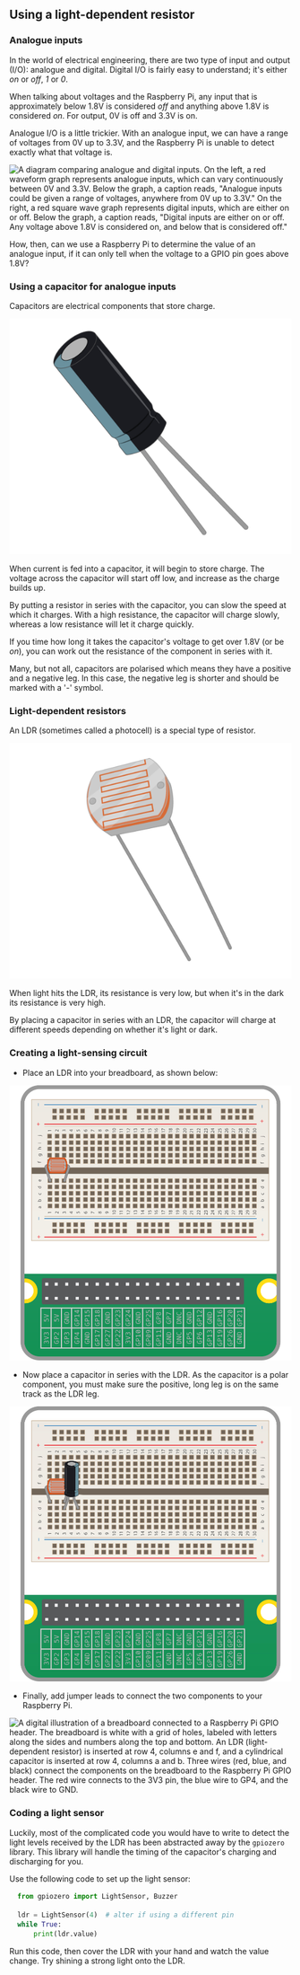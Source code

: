 ## Using a light-dependent resistor

### Analogue inputs

In the world of electrical engineering, there are two type of input and output (I/O): analogue and digital. Digital I/O is fairly easy to understand; it's either *on* or *off*, *1* or *0*.

When talking about voltages and the Raspberry Pi, any input that is approximately below 1.8V is considered *off* and anything above 1.8V is considered *on*. For output, 0V is off and 3.3V is on.

Analogue I/O is a little trickier. With an analogue input, we can have a range of voltages from 0V up to 3.3V, and the Raspberry Pi is unable to detect exactly what that voltage is.

![A diagram comparing analogue and digital inputs. On the left, a red waveform graph represents analogue inputs, which can vary continuously between 0V and 3.3V. Below the graph, a caption reads, "Analogue inputs could be given a range of voltages, anywhere from 0V up to 3.3V." On the right, a red square wave graph represents digital inputs, which are either on or off. Below the graph, a caption reads, "Digital inputs are either on or off. Any voltage above 1.8V is considered on, and below that is considered off."](images/analogue-digital.png)

How, then, can we use a Raspberry Pi to determine the value of an analogue input, if it can only tell when the voltage to a GPIO pin goes above 1.8V?

### Using a capacitor for analogue inputs

Capacitors are electrical components that store charge.

![A digital illustration of a cylindrical capacitor with two long metal leads. The capacitor body is black with a light blue band near the base, and it is depicted in an angled view showing both the top and sides of the component.](images/capacitor.png)

When current is fed into a capacitor, it will begin to store charge. The voltage across the capacitor will start off low, and increase as the charge builds up.

By putting a resistor in series with the capacitor, you can slow the speed at which it charges. With a high resistance, the capacitor will charge slowly, whereas a low resistance will let it charge quickly.

If you time how long it takes the capacitor's voltage to get over 1.8V (or be *on*), you can work out the resistance of the component in series with it.

Many, but not all, capacitors are polarised which means they have a positive and a negative leg. In this case, the negative leg is shorter and should be marked with a '-' symbol.

### Light-dependent resistors

An LDR (sometimes called a photocell) is a special type of resistor.

![A digital illustration of a light-dependent resistor (LDR) with two long metal leads. The LDR has a circular face with an orange zigzag pattern on a white background, indicating the photosensitive surface. The component is shown at an angle, displaying both the top and side views.](images/ldr.png)

When light hits the LDR, its resistance is very low, but when it's in the dark its resistance is very high.

By placing a capacitor in series with an LDR, the capacitor will charge at different speeds depending on whether it's light or dark.

### Creating a light-sensing circuit

+  Place an LDR into your breadboard, as shown below:

![A digital illustration of a breadboard connected to a Raspberry Pi GPIO header. The breadboard is white with a grid of holes, labeled with letters along the sides and numbers along the top and bottom. An LDR (light-dependent resistor) is inserted into the breadboard at row 4, columns e and f. Below the breadboard, the green Raspberry Pi GPIO header shows various labeled pins for connecting electronic components.](images/Laser-tripwire_1-01.png)

+  Now place a capacitor in series with the LDR. As the capacitor is a polar component, you must make sure the positive, long leg is on the same track as the LDR leg.

![A digital illustration of a breadboard connected to a Raspberry Pi GPIO header. The breadboard is white with a grid of holes, labeled with letters along the sides and numbers along the top and bottom. An LDR (light-dependent resistor) is inserted at row 4, columns e and f, and a cylindrical capacitor is inserted at row 4, columns a and b, with its leads extending into the adjacent holes. Below the breadboard, the green Raspberry Pi GPIO header shows various labeled pins for connecting electronic components](images/Laser-tripwire_2-01.jpg)

+  Finally, add jumper leads to connect the two components to your Raspberry Pi.

![A digital illustration of a breadboard connected to a Raspberry Pi GPIO header. The breadboard is white with a grid of holes, labeled with letters along the sides and numbers along the top and bottom. An LDR (light-dependent resistor) is inserted at row 4, columns e and f, and a cylindrical capacitor is inserted at row 4, columns a and b. Three wires (red, blue, and black) connect the components on the breadboard to the Raspberry Pi GPIO header. The red wire connects to the 3V3 pin, the blue wire to GP4, and the black wire to GND.](images/Laser-tripwire_3-01.jpg)

### Coding a light sensor

Luckily, most of the complicated code you would have to write to detect the light levels received by the LDR has been abstracted away by the `gpiozero` library. This library will handle the timing of the capacitor's charging and discharging for you.

Use the following code to set up the light sensor:

```python
  from gpiozero import LightSensor, Buzzer

  ldr = LightSensor(4)  # alter if using a different pin
  while True:
      print(ldr.value)

```

Run this code, then cover the LDR with your hand and watch the value change. Try shining a strong light onto the LDR.
